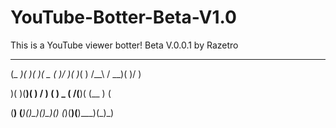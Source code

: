 # YouTube-Botter-Beta-V1.0
This is a YouTube viewer botter! Beta V.0.0.1 by Razetro


 ____  __  __  ____  _  _  _   _    __    ___  _  _ 
 
(_  _)(  )(  )(  _ \( )/ )( )_( )  /__\  / __)( )/ )

  )(   )(__)(  )   / )  (  ) _ (  /(__)\( (__  )  ( 
  
 (__) (______)(_)\_)(_)\_)(_) (_)(__)(__)\___)(_)\_)
 
